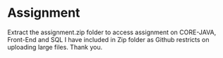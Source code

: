 # Assignment
Extract the assignment.zip folder to access assignment on CORE-JAVA, Front-End and SQL 
I have included in Zip folder as Github restricts on uploading large files.
Thank you.

